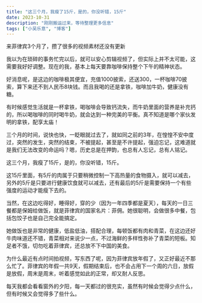 ```yaml
---
title: "这三个月，我瘦了15斤，是的，你没听错，15斤"
date: 2023-10-31
description: "刚刚搬运过来，等待整理更多信息"
tags: ["小吴乐意", "博客"]
---
```


来菲律宾3个月了，攒了很多的视频素材还没有更新

我以为在琐碎的事务忙完以后，就可以安心剪辑视频了，但实际上并不太可能，这需要我好好调整。现在的我，基本上每天要靠咖啡保持整个下午的精神状态。

好消息呢，是这边的咖啡极其便宜，充值1000披索，还送300，一杯咖啡70披索，算下来还不到人民币8块钱。而且我喝的还是拿铁，咖啡加牛奶，健康没有糖。

有时候感觉生活就是一杯拿铁，喝咖啡会导致钙流失，而牛奶里面的营养是补充钙的，所以喝咖啡的同时喝牛奶，就会达到一种完美的平衡。真不知道是哪个家伙发明的拿铁，配享太庙！

三个月的时间，说快也快，一眨眼就过去了，就如同之前的3年，在惶惶不安中度过，突然的发生，突然的结束，不被提起，甚至是不许提起，强迫忘记，这难道就是我们无法改变的命运吗？嗯，历史总是在押韵，也总有人忘记，总有人铭记。

这三个月，我瘦了15斤，是的，你没听错，15斤。

这15斤里面，有5斤的肉属于只要稍微控制一下高热量的食物摄入，就可以减去，另外的5斤是只要进行健康饮食就可以减去，还有最后的5斤是需要保持一个有些强度的运动才能瘦下去的。

当然，在这边吃得好，睡得好，穿的少（因为一年四季都是夏天），每天的一日三餐都是保姆给做饭，就是菲律宾的国家名片：菲佣。她很聪明，会做很多中餐，包括包饺子也是自己完全能搞定。

她做饭也是非常的健康，低盐低油，搭配合理，每顿饭都有肉和青菜，在这边还好牛肉味道还不错，青菜相对来说少一点，不过海鲜的多样性弥补了青菜的短板。知足者不饿，切勿吃着菲律宾，还总放不下中国的美食。

为什么最近有点时间拍视频，写东西了呢，因为菲律宾放年假了，又正好最近不那么忙了。菲律宾的年假一共9天，假期结束后，也不会占用下一个周的六日，放假是放假，周末是周末，听着感觉如此的正常，却又耐人反思。

每天我都会看看窗外的夕阳，每一天都过的很充实，虽然有时候会觉得少点什么，但有时候又会觉得多了些什么。
